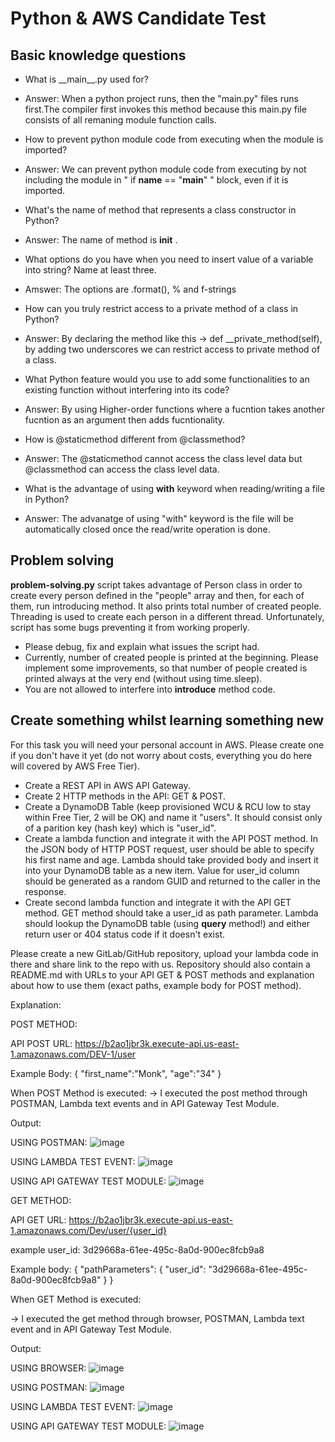 # Python & AWS Candidate Test

## Basic knowledge questions

- What is \_\_main\_\_.py used for?
- Answer: When a python project runs, then the "main.py" files runs first.The compiler first invokes this method because this main.py file consists of all remaning module function calls. 

- How to prevent python module code from executing when the module is imported?
- Answer: We can prevent python module code from executing by not including the module in " if __name__ == "__main__"  " block, even if it is imported.

- What's the name of method that represents a class constructor in Python?
- Answer: The name of method is __init__ .

- What options do you have when you need to insert value of a variable into string? Name at least three.
- Amswer: The options are .format(), % and f-strings
  
- How can you truly restrict access to a private method of a class in Python?
- Answer: By declaring the method like this -> def __private_method(self), by adding two underscores we can restrict access to private method of a class.

- What Python feature would you use to add some functionalities to an existing function without interfering into its code?
- Answer: By using Higher-order functions where a fucntion takes another fucntion as an argument then adds fucntionality.

- How is @staticmethod different from @classmethod?
- Answer: The @staticmethod cannot access the class level data but @classmethod can access the class level data.

- What is the advantage of using **with** keyword when reading/writing a file in Python?
- Answer: The advanatge of using "with" keyword is the file will be automatically closed once the read/write operation is done.

## Problem solving

**problem-solving.py** script takes advantage of Person class in order to create every person defined in the "people" array and then, for each of them, run introducing method. It also prints total number of created people. Threading is used to create each person in a different thread. Unfortunately, script has some bugs preventing it from working properly. 
- Please debug, fix and explain what issues the script had.  
- Currently, number of created people is printed at the beginning. Please implement some improvements, so that number of people created is printed always at the very end (without using time.sleep).
- You are not allowed to interfere into **introduce** method code.

## Create something whilst learning something new
For this task you will need your personal account in AWS. Please create one if you don't have it yet (do not worry about costs, everything you do here will covered by AWS Free Tier).

- Create a REST API in AWS API Gateway.
- Create 2 HTTP methods in the API: GET & POST.
- Create a DynamoDB Table (keep provisioned WCU & RCU low to stay within Free Tier, 2 will be OK) and name it "users". It should consist only of a parition key (hash key) which is "user_id".
- Create a lambda function and integrate it with the API POST method. In the JSON body of HTTP POST request, user should be able to specify his first name and age. Lambda should take provided body and insert it into your DynamoDB table as a new item. Value for user_id column should be generated as a random GUID and returned to the caller in the response.
- Create second lambda function and integrate it with the API GET method. GET method should take a user_id as path parameter. Lambda should lookup the DynamoDB table (using **query** method!) and either return user or 404 status code if it doesn't exist.

Please create a new GitLab/GitHub repository, upload your lambda code in there and share link to the repo with us.
Repository should also contain a README.md with URLs to your API GET & POST methods and explanation about how to use them (exact paths, example body for POST method).



Explanation:

POST METHOD:

API POST URL: https://b2ao1jbr3k.execute-api.us-east-1.amazonaws.com/DEV-1/user

Example Body:
{
    "first_name":"Monk",
    "age":"34"
}

When POST Method is executed:
-> I executed the post method through POSTMAN, Lambda text events and in API Gateway Test Module.

Output:

USING POSTMAN:
![image](https://github.com/user-attachments/assets/760ad1c7-66df-4969-acf2-ffb456a6f422)

USING LAMBDA TEST EVENT:
![image](https://github.com/user-attachments/assets/c98efe40-83cc-4775-a6e4-14757de8c93f)

USING API GATEWAY TEST MODULE:
![image](https://github.com/user-attachments/assets/354c4ffe-d5db-4ccb-a5ad-66be50ea42f4)



GET METHOD:

API GET URL: https://b2ao1jbr3k.execute-api.us-east-1.amazonaws.com/Dev/user/{user_id}

example user_id: 3d29668a-61ee-495c-8a0d-900ec8fcb9a8

Example body:
{
  "pathParameters": {
    "user_id": "3d29668a-61ee-495c-8a0d-900ec8fcb9a8"
  }
}

When GET Method is executed:

-> I executed the get method through browser, POSTMAN, Lambda text event and in API Gateway Test Module.

Output:

USING BROWSER:
![image](https://github.com/user-attachments/assets/ea618741-0f83-4667-b4c3-5e11992991eb)

USING POSTMAN:
![image](https://github.com/user-attachments/assets/ae126451-c8e8-4fa7-a7c6-4a81fc3191b0)

USING LAMBDA TEST EVENT:
![image](https://github.com/user-attachments/assets/5f21e5e4-0bfe-40ee-af67-8847631cbbbf)

USING API GATEWAY TEST MODULE:
![image](https://github.com/user-attachments/assets/d86d4379-7292-412e-a805-260ec5224a6f)












